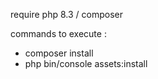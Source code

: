 require php 8.3 / composer

commands to execute :
- composer install
- php bin/console assets:install
